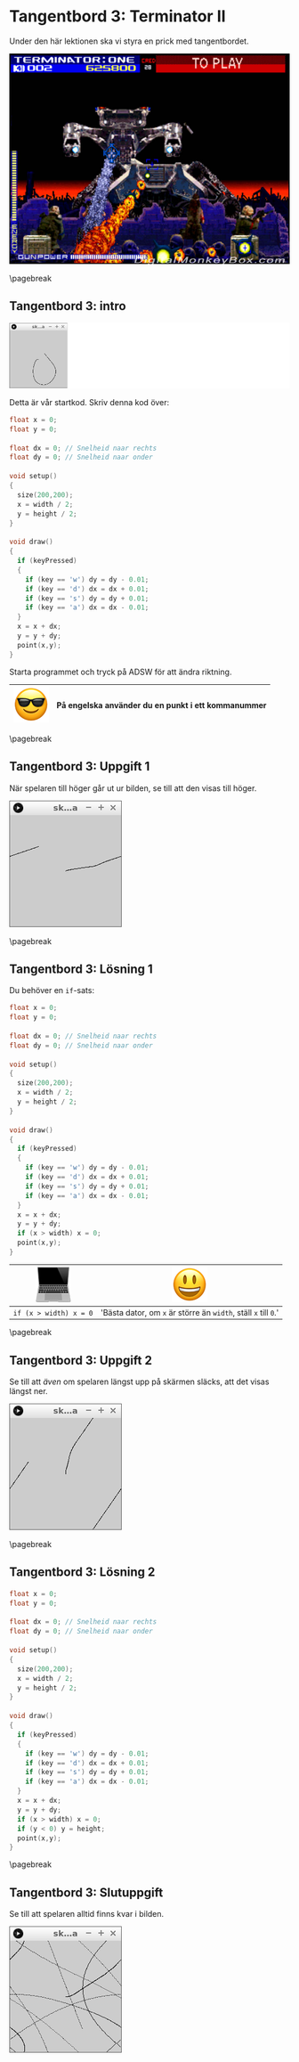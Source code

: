 # Tangentbord 3: Terminator II

Under den här lektionen ska vi styra en prick med tangentbordet.

![Terminator 2 (arkadspel)](Terminator2.jpg)

\pagebreak

## Tangentbord 3: intro

![Intro](tangentbord_3_intro.png)

Detta är vår startkod. Skriv denna kod över:

```c++
float x = 0;
float y = 0;

float dx = 0; // Snelheid naar rechts
float dy = 0; // Snelheid naar onder

void setup()
{
  size(200,200);
  x = width / 2;
  y = height / 2;
}

void draw()
{
  if (keyPressed)
  {
    if (key == 'w') dy = dy - 0.01;
    if (key == 'd') dx = dx + 0.01;
    if (key == 's') dy = dy + 0.01;
    if (key == 'a') dx = dx - 0.01;
  }
  x = x + dx;
  y = y + dy;
  point(x,y);
}
```

Starta programmet och tryck på ADSW för att ändra riktning.

![Solglasögon](EmojiSunglasses.png) | På engelska använder du en punkt i ett kommanummer
:-----------------:|:-----------------------------:

\pagebreak

## Tangentbord 3: Uppgift 1

När spelaren till höger går ut ur bilden, se till att
den visas till höger.

![Uppgift 1](tangentbord_3_1.png)

\pagebreak

## Tangentbord 3: Lösning 1

Du behöver en `if`-sats:

```c++
float x = 0;
float y = 0;

float dx = 0; // Snelheid naar rechts
float dy = 0; // Snelheid naar onder

void setup()
{
  size(200,200);
  x = width / 2;
  y = height / 2;
}

void draw()
{
  if (keyPressed)
  {
    if (key == 'w') dy = dy - 0.01;
    if (key == 'd') dx = dx + 0.01;
    if (key == 's') dy = dy + 0.01;
    if (key == 'a') dx = dx - 0.01;
  }
  x = x + dx;
  y = y + dy;
  if (x > width) x = 0;
  point(x,y);
}
```

![Dator](EmojiComputer.png) | ![Smiley](EmojiSmiley.png)
:-----------------:|:-----------------------------:
`if (x > width) x = 0`|'Bästa dator, om `x` är större än `width`, ställ `x` till `0`.'

\pagebreak

## Tangentbord 3: Uppgift 2

Se till att *även* om spelaren längst upp på skärmen släcks, att
det visas längst ner.

![Uppgift 2](tangentbord_3_2.png)

\pagebreak

## Tangentbord 3: Lösning 2

```c++
float x = 0;
float y = 0;

float dx = 0; // Snelheid naar rechts
float dy = 0; // Snelheid naar onder

void setup()
{
  size(200,200);
  x = width / 2;
  y = height / 2;
}

void draw()
{
  if (keyPressed)
  {
    if (key == 'w') dy = dy - 0.01;
    if (key == 'd') dx = dx + 0.01;
    if (key == 's') dy = dy + 0.01;
    if (key == 'a') dx = dx - 0.01;
  }
  x = x + dx;
  y = y + dy;
  if (x > width) x = 0;
  if (y < 0) y = height;
  point(x,y);
}
```

\pagebreak

## Tangentbord 3: Slutuppgift

Se till att spelaren alltid finns kvar i bilden.

![End Assignment](tangentbord_3_slutuppgift.png)
